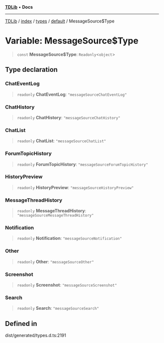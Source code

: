 [**TDLib**](../../../../../../README.md) • **Docs**

***

[TDLib](../../../../../../modules.md) / [index](../../../../../README.md) / [types](../../../README.md) / [default](../README.md) / MessageSource$Type

# Variable: MessageSource$Type

> `const` **MessageSource$Type**: `Readonly`\<`object`\>

## Type declaration

### ChatEventLog

> `readonly` **ChatEventLog**: `"messageSourceChatEventLog"`

### ChatHistory

> `readonly` **ChatHistory**: `"messageSourceChatHistory"`

### ChatList

> `readonly` **ChatList**: `"messageSourceChatList"`

### ForumTopicHistory

> `readonly` **ForumTopicHistory**: `"messageSourceForumTopicHistory"`

### HistoryPreview

> `readonly` **HistoryPreview**: `"messageSourceHistoryPreview"`

### MessageThreadHistory

> `readonly` **MessageThreadHistory**: `"messageSourceMessageThreadHistory"`

### Notification

> `readonly` **Notification**: `"messageSourceNotification"`

### Other

> `readonly` **Other**: `"messageSourceOther"`

### Screenshot

> `readonly` **Screenshot**: `"messageSourceScreenshot"`

### Search

> `readonly` **Search**: `"messageSourceSearch"`

## Defined in

dist/generated/types.d.ts:2191
